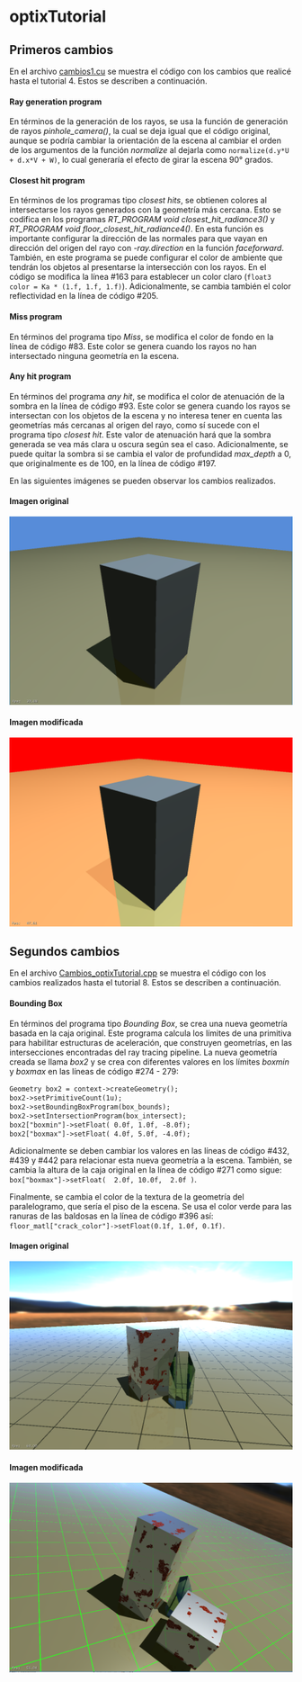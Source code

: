 # optixTutorial

## Primeros cambios

En el archivo [cambios1.cu](https://github.com/wilmerodriguez/optixTutorial/blob/master/cambios1.cu) se muestra el código con los cambios que realicé hasta el tutorial 4. Estos se describen a continuación.

#### Ray generation program  

En términos de la generación de los rayos, se usa la función de generación de rayos *pinhole_camera()*, la cual se deja igual que el código original, aunque se podría cambiar la orientación de la escena al cambiar el orden de los argumentos de la función *normalize* al dejarla como `normalize(d.y*U + d.x*V + W)`, lo cual generaría el efecto de girar la escena 90° grados.


#### Closest hit program

En términos de los programas tipo *closest hits*, se obtienen colores al intersectarse los rayos generados con la geometría más cercana. Esto se codifica en los programas *RT_PROGRAM void closest_hit_radiance3()* y *RT_PROGRAM void floor_closest_hit_radiance4()*. En esta función es importante configurar la dirección de las normales para que vayan en dirección del origen del rayo con *-ray.direction* en la función *faceforward*. También, en este programa se puede configurar el color de ambiente que tendrán los objetos al presentarse la intersección con los rayos. En el código se modifica la línea #163 para establecer un color claro (`float3 color = Ka * (1.f, 1.f, 1.f)`). Adicionalmente, se cambia también el color reflectividad en la línea de código #205. 

#### Miss program

En términos del programa tipo *Miss*, se modifica el color de fondo en la línea de código #83. Este color se genera cuando los rayos no han intersectado ninguna geometría en la escena.

#### Any hit program

En términos del programa *any hit*, se modifica el color de atenuación de la sombra en la línea de código #93. Este color se genera cuando los rayos se intersectan con los objetos de la escena y no interesa tener en cuenta las geometrías más cercanas al origen del rayo, como sí sucede con el programa tipo *closest hit*. Este valor de atenuación hará que la sombra generada se vea más clara u oscura según sea el caso. Adicionalmente, se puede quitar la sombra si se cambia el valor de profundidad *max_depth* a 0, que originalmente es de 100, en la línea de código #197. 

En las siguientes imágenes se pueden observar los cambios realizados.

#### Imagen original
![imagen original](https://github.com/wilmerodriguez/optixTutorial/blob/master/original.PNG)

#### Imagen modificada
![imagen modificada](https://github.com/wilmerodriguez/optixTutorial/blob/master/modificada.PNG)

## Segundos cambios

En el archivo [Cambios_optixTutorial.cpp](https://github.com/wilmerodriguez/optixTutorial/blob/master/Cambios_optixTutorial.cpp) se muestra el código con los cambios realizados hasta el tutorial 8. Estos se describen a continuación.


#### Bounding Box

En términos del programa tipo *Bounding Box*, se crea una nueva geometría basada en la caja original. Este programa calcula los límites de una primitiva para habilitar estructuras de aceleración, que construyen geometrías, en las intersecciones encontradas del ray tracing pipeline. La nueva geometría creada se llama *box2* y se crea con diferentes valores en los límites *boxmin* y *boxmax* en las líneas de código #274 - 279:
```
Geometry box2 = context->createGeometry();
box2->setPrimitiveCount(1u);
box2->setBoundingBoxProgram(box_bounds);
box2->setIntersectionProgram(box_intersect);
box2["boxmin"]->setFloat( 0.0f, 1.0f, -8.0f);
box2["boxmax"]->setFloat( 4.0f, 5.0f, -4.0f);
```

Adicionalmente se deben cambiar los valores en las líneas de código #432, #439 y #442 para relacionar esta nueva geometría a la escena. También, se cambia la altura de la caja original en la línea de código #271 como sigue: `box["boxmax"]->setFloat(  2.0f, 10.0f,  2.0f )`.

Finalmente, se cambia el color de la textura de la geometría del paralelogramo, que sería el piso de la escena. Se usa el color verde para las ranuras de las baldosas en la línea de código #396 así: `floor_matl["crack_color"]->setFloat(0.1f, 1.0f, 0.1f)`.

#### Imagen original

![](https://github.com/wilmerodriguez/optixTutorial/blob/master/original2.PNG)

#### Imagen modificada

![](https://github.com/wilmerodriguez/optixTutorial/blob/master/modificada2.PNG)
